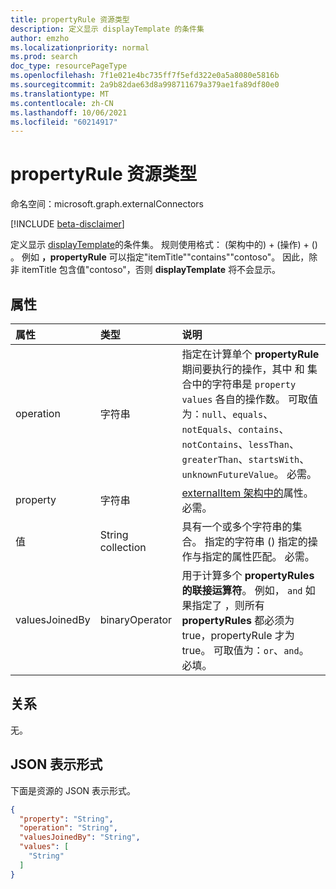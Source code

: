 ```yaml
---
title: propertyRule 资源类型
description: 定义显示 displayTemplate 的条件集
author: emzho
ms.localizationpriority: normal
ms.prod: search
doc_type: resourcePageType
ms.openlocfilehash: 7f1e021e4bc735ff7f5efd322e0a5a8080e5816b
ms.sourcegitcommit: 2a9b82dae63d8a998711679a379ae1fa89df80e0
ms.translationtype: MT
ms.contentlocale: zh-CN
ms.lasthandoff: 10/06/2021
ms.locfileid: "60214917"
---
```

# <a name="propertyrule-resource-type"></a>propertyRule 资源类型

命名空间：microsoft.graph.externalConnectors

[!INCLUDE [beta-disclaimer](../../includes/beta-disclaimer.md)]

定义显示 [displayTemplate](../resources/externalconnectors-displaytemplate.md)的条件集。 规则使用格式： (架构中的) + (操作) + () 。 例如 **，propertyRule** 可以指定"itemTitle""contains""contoso"。 因此，除非 itemTitle 包含值"contoso"，否则 **displayTemplate** 将不会显示。

## <a name="properties"></a>属性
|属性|类型|说明|
|:---|:---|:---|
|operation|字符串|指定在计算单个 **propertyRule** 期间要执行的操作，其中 和 集合中的字符串是 `property` `values` 各自的操作数。 可取值为：`null`、`equals`、`notEquals`、`contains`、`notContains`、`lessThan`、`greaterThan`、`startsWith`、`unknownFutureValue`。 必需。|
|property|字符串|[externalItem 架构中的](../resources/externalconnectors-externalitem.md)属性。 必需。|
|值|String collection|具有一个或多个字符串的集合。 指定的字符串 () 指定的操作与指定的属性匹配。 必需。|
|valuesJoinedBy|binaryOperator|用于计算多个 **propertyRules 的联接运算符**。 例如， `and` 如果指定了 ，则所有 **propertyRules** 都必须为 true，propertyRule 才为 true。  可取值为：`or`、`and`。 必填。|

## <a name="relationships"></a>关系
无。

## <a name="json-representation"></a>JSON 表示形式
下面是资源的 JSON 表示形式。
<!-- {
  "blockType": "resource",
  "@odata.type": "microsoft.graph.externalConnectors.propertyRule"
}
-->
``` json
{
  "property": "String",
  "operation": "String",
  "valuesJoinedBy": "String",
  "values": [
    "String"
  ]
}
```

